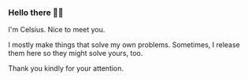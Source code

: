 ### Hello there 👋🏾

I'm Celsius. Nice to meet you.

I mostly make things that solve my own problems.
Sometimes, I release them here so they might solve yours, too.

Thank you kindly for your attention. 
